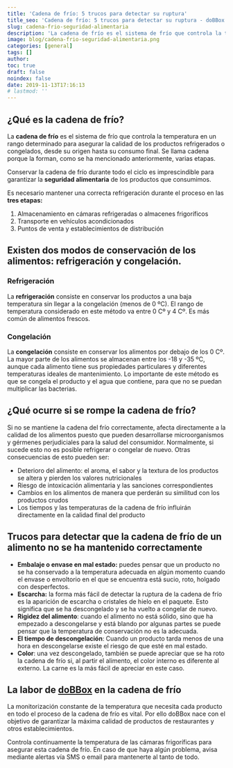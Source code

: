 ```yaml
---
title: 'Cadena de frío: 5 trucos para detectar su ruptura'
title_seo: 'Cadena de frío: 5 trucos para detectar su ruptura - doBBox frío'
slug: cadena-frio-seguridad-alimentaria
description: 'La cadena de frío es el sistema de frío que controla la temperatura en un rango determinado para asegurar la calidad de los productos refrigerados o'
image: blog/cadena-frio-seguridad-alimentaria.png
categories: [general]
tags: []
author: 
toc: true
draft: false
noindex: false
date: 2019-11-13T17:16:13
# lastmod: ''
---
```


## ¿Qué es la cadena de frío?

La **cadena de frío** es el sistema de frío que controla la temperatura en un rango determinado para asegurar la calidad de los productos refrigerados o congelados, desde su origen hasta su consumo final. Se llama cadena porque la forman, como se ha mencionado anteriormente, varias etapas.

Conservar la cadena de frío durante todo el ciclo es imprescindible para garantizar la **seguridad alimentaria** de los productos que consumimos.

Es necesario mantener una correcta refrigeración durante el proceso en las **tres etapas:**

1. Almacenamiento en cámaras refrigeradas o almacenes frigoríficos
2. Transporte en vehículos acondicionados
3. Puntos de venta y establecimientos de distribución

## Existen dos modos de conservación de los alimentos: refrigeración y congelación.

### Refrigeración

La **refrigeración** consiste en conservar los productos a una baja temperatura sin llegar a la congelación (menos de 0 ºC). El rango de temperatura considerado en este método va entre 0 Cº y 4 Cº. Es más común de alimentos frescos.

### Congelación

La **congelación** consiste en conservar los alimentos por debajo de los 0 Cº. La mayor parte de los alimentos se almacenan entre los -18 y -35 ºC, aunque cada alimento tiene sus propiedades particulares y diferentes temperaturas ideales de mantenimiento. Lo importante de este método es que se congela el producto y el agua que contiene, para que no se puedan multiplicar las bacterias.

## ¿Qué ocurre si se rompe la cadena de frío?

Si no se mantiene la cadena del frío correctamente, afecta directamente a la calidad de los alimentos puesto que pueden desarrollarse microorganismos y gérmenes perjudiciales para la salud del consumidor. Normalmente, si sucede esto no es posible refrigerar o congelar de nuevo. Otras consecuencias de esto pueden ser:

- Deterioro del alimento: el aroma, el sabor y la textura de los productos se altera y pierden los valores nutricionales
- Riesgo de intoxicación alimentaria y las sanciones correspondientes
- Cambios en los alimentos de manera que perderán su similitud con los productos crudos
- Los tiempos y las temperaturas de la cadena de frío influirán directamente en la calidad final del producto

## Trucos para detectar que la cadena de frío de un alimento no se ha mantenido correctamente

- **Embalaje o envase en mal estado:** puedes pensar que un producto no se ha conservado a la temperatura adecuada en algún momento cuando el envase o envoltorio en el que se encuentra está sucio, roto, holgado con desperfectos.
- **Escarcha:** la forma más fácil de detectar la ruptura de la cadena de frío es la aparición de escarcha o cristales de hielo en el paquete. Esto significa que se ha descongelado y se ha vuelto a congelar de nuevo.
- **Rigidez del alimento**: cuando el alimento no está sólido, sino que ha empezado a descongelarse y está blando por algunas partes se puede pensar que la temperatura de conservación no es la adecuada.
- **El tiempo de descongelación**: Cuando un producto tarda menos de una hora en descongelarse existe el riesgo de que esté en mal estado.
- **Color**: una vez descongelado, también se puede apreciar que se ha roto la cadena de frío si, al partir el alimento, el color interno es diferente al externo. La carne es la más fácil de apreciar en este caso.

## La labor de [doBBox](/) en la cadena de frío

La monitorización constante de la temperatura que necesita cada producto en todo el proceso de la cadena de frío es vital. Por ello doBBox nace con el objetivo de garantizar la máxima calidad de productos de restaurantes y otros establecimientos.

Controla continuamente la temperatura de las cámaras frigoríficas para asegurar esta cadena de frío. En caso de que haya algún problema, avisa mediante alertas vía SMS o email para mantenerte al tanto de todo.